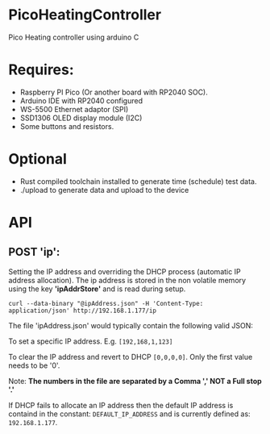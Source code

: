 # PicoHeatingController
Pico Heating controller using arduino C

# Requires:
* Raspberry PI Pico (Or another board with RP2040 SOC). 
* Arduino IDE with RP2040 configured
* WS-5500 Ethernet adaptor (SPI)
* SSD1306 OLED display module (I2C)
* Some buttons and resistors.

# Optional
* Rust compiled toolchain installed to generate time (schedule) test data.
*    ./upload to generate data and upload to the device

# API
## POST 'ip':
Setting the IP address and overriding the DHCP process (automatic IP address allocation). The ip address is stored in the non volatile memory using the key **'ipAddrStore'** and is read during setup.

```
curl --data-binary "@ipAddress.json" -H 'Content-Type: application/json' http://192.168.1.177/ip
```

The file 'ipAddress.json' would typically contain the following valid JSON:

To set a specific IP address. E.g. ```[192,168,1,123]```

To clear the IP address and revert to DHCP ```[0,0,0,0]```.
Only the first value needs to be '0'.

Note: **The numbers in the file are separated by a Comma ',' NOT a Full stop '.'**

If DHCP fails to allocate an IP address then the default IP address is containd in the constant: ```DEFAULT_IP_ADDRESS``` and is currently defined as: ```192.168.1.177```.

